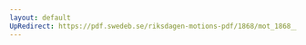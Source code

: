 ```yaml
---
layout: default
UpRedirect: https://pdf.swedeb.se/riksdagen-motions-pdf/1868/mot_1868__fk__00005/mot_1868__fk__00005_001.pdf
---
```

